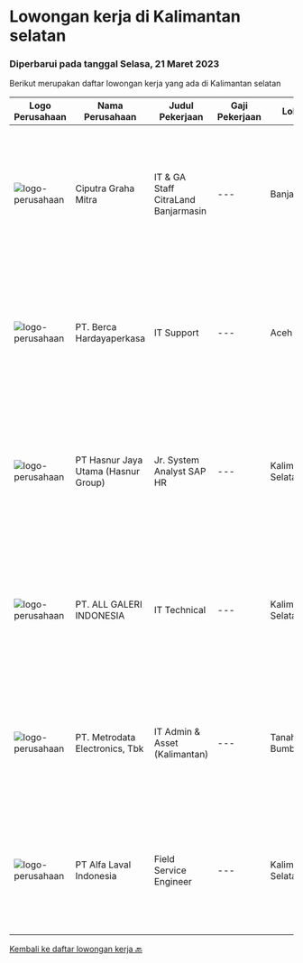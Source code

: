 
  # Lowongan kerja di Kalimantan selatan

  ### Diperbarui pada tanggal Selasa, 21 Maret 2023

  Berikut merupakan daftar lowongan kerja yang ada di Kalimantan selatan

  |Logo Perusahaan | Nama Perusahaan | Judul Pekerjaan | Gaji Pekerjaan | Lokasi | Deskripsi | Tanggal diunggah | Pranala |
  | -------------- | --------------- | --------------- | --------- | --------- | -------------- | ------- | ----------- |
  |![logo-perusahaan](https://image-service-cdn.seek.com.au/50363c8fce4de7a11bf4c8b35e6781418b17c04b/ee4dce1061f3f616224767ad58cb2fc751b8d2dc)|Ciputra Graha Mitra|IT & GA Staff CitraLand Banjarmasin|---|Banjarmasin|Deskripsi Pekerjaan: Menguasai konsep networking, operating system window server &amp; windows 10/11 Memiliki kemampuan : Instalasi, troubleshooting...|Selasa, 14 Maret 2023|https://www.jobstreet.co.id/id/job/it-ga-staff-citraland-banjarmasin-4262301?token=0~3c40f361-2a9e-44bd-ac11-40f30b80be84&sectionRank=1&jobId=jobstreet-id-job-4262301|
|![logo-perusahaan](https://image-service-cdn.seek.com.au/6a76252207cfed561e664c874d4631f4aefd8409/ee4dce1061f3f616224767ad58cb2fc751b8d2dc)|PT. Berca Hardayaperkasa|IT Support|---|Aceh|Responsibilities: Analyzing, troubleshooting, and installation to several areas including desktop hardware, operating systems (Windows 7/8/10),...|Senin, 27 Februari 2023|https://www.jobstreet.co.id/id/job/it-support-4240563?token=0~3c40f361-2a9e-44bd-ac11-40f30b80be84&sectionRank=2&jobId=jobstreet-id-job-4240563|
|![logo-perusahaan](https://image-service-cdn.seek.com.au/ce6f66b5ddea48c0961eddc201a535616844de99/ee4dce1061f3f616224767ad58cb2fc751b8d2dc)|PT Hasnur Jaya Utama (Hasnur Group)|Jr. System Analyst SAP HR|---|Kalimantan Selatan|PT. Hasnur Informasi Teknologi is hiring Jr. System Analyst SAP HRJob Requirements: Age 27-35 years old Candidate must possess at least a Bachelor's...|Kamis, 02 Maret 2023|https://www.jobstreet.co.id/id/job/jr.-system-analyst-sap-hr-4245888?token=0~3c40f361-2a9e-44bd-ac11-40f30b80be84&sectionRank=3&jobId=jobstreet-id-job-4245888|
|![logo-perusahaan](https://image-service-cdn.seek.com.au/0af4414314e186f6f670310c2bbe07ba05c17aaa/ee4dce1061f3f616224767ad58cb2fc751b8d2dc)|PT. ALL GALERI INDONESIA|IT Technical|---|Kalimantan Selatan|Kualifikasi : Pendidikan minimal D3 -Teknik Komputer/Sistem Informasi/Teknik Informatika dengan pengalaman minimal 1 tahun untuk posisi yang sama...|Senin, 27 Februari 2023|https://www.jobstreet.co.id/id/job/it-technical-4241451?token=0~3c40f361-2a9e-44bd-ac11-40f30b80be84&sectionRank=4&jobId=jobstreet-id-job-4241451|
|![logo-perusahaan](https://image-service-cdn.seek.com.au/0d75518309b56a3cff39daa569b0ba02cc7a22f2/ee4dce1061f3f616224767ad58cb2fc751b8d2dc)|PT. Metrodata Electronics, Tbk|IT Admin & Asset (Kalimantan)|---|Tanah Bumbu|Monitoring dan Memastikan SLA achieve Analisa Incident Management &amp; Problem Management Memastikan proses IMAC pada IT Asset berjalan sesuai...|Jumat, 24 Februari 2023|https://www.jobstreet.co.id/id/job/it-admin-asset-kalimantan-4238840?token=0~3c40f361-2a9e-44bd-ac11-40f30b80be84&sectionRank=5&jobId=jobstreet-id-job-4238840|
|![logo-perusahaan](https://image-service-cdn.seek.com.au/4227fec109b3a72fba2d5ddec409b1fba99a3b0f/ee4dce1061f3f616224767ad58cb2fc751b8d2dc)|PT Alfa Laval Indonesia|Field Service Engineer|---|Kalimantan Selatan|At Alfa Laval, we always go that extra mile to overcome the toughest challenges. Our driving force is to accelerate success for our customers, people,...|Senin, 20 Maret 2023|https://www.jobstreet.co.id/id/job/field-service-engineer-1034859339?token=0~3c40f361-2a9e-44bd-ac11-40f30b80be84&sectionRank=6&jobId=jobstreet-id-job-1034859339|


  [Kembali ke daftar lowongan kerja 🔙](../README.md#daftar-lowongan-kerja)
  